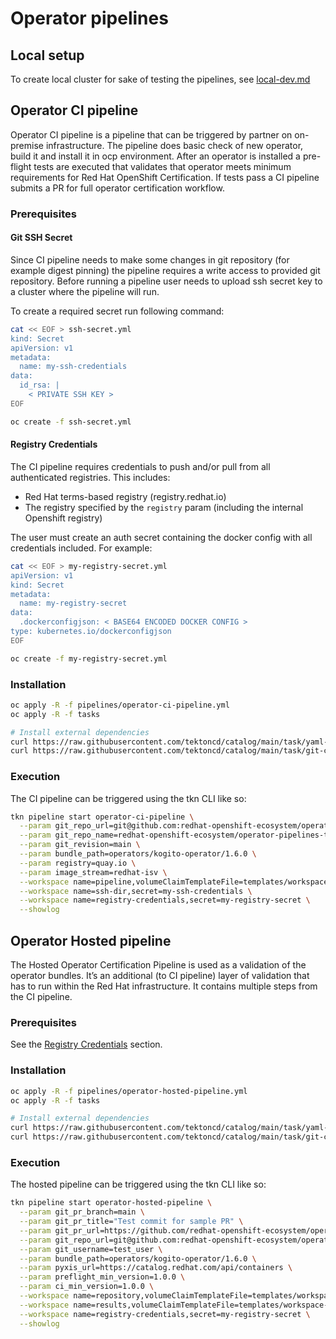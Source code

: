 # Operator pipelines

## Local setup
To create local cluster for sake of testing the pipelines, see [local-dev.md](docs/local-dev.md)

## Operator CI pipeline

Operator CI pipeline is a pipeline that can be triggered by partner on on-premise
infrastructure. The pipeline does basic check of new operator, build it and install
it in ocp environment. After an operator is installed a pre-flight tests are executed
that validates that operator meets minimum requirements for Red Hat OpenShift Certification.
If tests pass a CI pipeline submits a PR for full operator certification workflow.

### Prerequisites

#### Git SSH Secret
Since CI pipeline needs to make some changes in git repository (for example digest pinning)
the pipeline requires a write access to provided git repository. Before running a pipeline
user needs to upload ssh secret key to a cluster where the pipeline will run.

To create a required secret run following command:
```bash
cat << EOF > ssh-secret.yml
kind: Secret
apiVersion: v1
metadata:
  name: my-ssh-credentials
data:
  id_rsa: |
    < PRIVATE SSH KEY >
EOF

oc create -f ssh-secret.yml
```

#### Registry Credentials
The CI pipeline requires credentials to push and/or pull from all authenticated
registries. This includes:

* Red Hat terms-based registry (registry.redhat.io)
* The registry specified by the `registry` param (including the internal Openshift registry)

The user must create an auth secret containing the docker config with all
credentials included. For example:

```bash
cat << EOF > my-registry-secret.yml
apiVersion: v1
kind: Secret
metadata:
  name: my-registry-secret
data:
  .dockerconfigjson: < BASE64 ENCODED DOCKER CONFIG >
type: kubernetes.io/dockerconfigjson
EOF

oc create -f my-registry-secret.yml
```

### Installation
```bash
oc apply -R -f pipelines/operator-ci-pipeline.yml
oc apply -R -f tasks

# Install external dependencies
curl https://raw.githubusercontent.com/tektoncd/catalog/main/task/yaml-lint/0.1/yaml-lint.yaml | oc apply -f -
curl https://raw.githubusercontent.com/tektoncd/catalog/main/task/git-clone/0.4/git-clone.yaml | oc apply -f -
```

### Execution
The CI pipeline can be triggered using the tkn CLI like so:

```bash
tkn pipeline start operator-ci-pipeline \
  --param git_repo_url=git@github.com:redhat-openshift-ecosystem/operator-pipelines-test-repo.git \
  --param git_repo_name=redhat-openshift-ecosystem/operator-pipelines-test-repo \
  --param git_revision=main \
  --param bundle_path=operators/kogito-operator/1.6.0 \
  --param registry=quay.io \
  --param image_stream=redhat-isv \
  --workspace name=pipeline,volumeClaimTemplateFile=templates/workspace-template.yml \
  --workspace name=ssh-dir,secret=my-ssh-credentials \
  --workspace name=registry-credentials,secret=my-registry-secret \
  --showlog
```

## Operator Hosted pipeline
The Hosted Operator Certification Pipeline is used as a validation of the operator
bundles. It’s an additional (to CI pipeline) layer of validation that has to run within
the Red Hat infrastructure. It contains multiple steps from the CI pipeline.

### Prerequisites
See the [Registry Credentials](#registry-credentials) section.

### Installation
```bash
oc apply -R -f pipelines/operator-hosted-pipeline.yml
oc apply -R -f tasks

# Install external dependencies
curl https://raw.githubusercontent.com/tektoncd/catalog/main/task/yaml-lint/0.1/yaml-lint.yaml | oc apply -f -
curl https://raw.githubusercontent.com/tektoncd/catalog/main/task/git-clone/0.4/git-clone.yaml | oc apply -f -
```

### Execution
The hosted pipeline can be triggered using the tkn CLI like so:

```bash
tkn pipeline start operator-hosted-pipeline \
  --param git_pr_branch=main \
  --param git_pr_title="Test commit for sample PR" \
  --param git_pr_url=https://github.com/redhat-openshift-ecosystem/operator-pipelines-test-repo/pull/1 \
  --param git_repo_url=git@github.com:redhat-openshift-ecosystem/operator-pipelines-test-repo.git \
  --param git_username=test_user \
  --param bundle_path=operators/kogito-operator/1.6.0 \
  --param pyxis_url=https://catalog.redhat.com/api/containers \
  --param preflight_min_version=1.0.0 \
  --param ci_min_version=1.0.0 \
  --workspace name=repository,volumeClaimTemplateFile=templates/workspace-template.yml \
  --workspace name=results,volumeClaimTemplateFile=templates/workspace-template.yml \
  --workspace name=registry-credentials,secret=my-registry-secret \
  --showlog
```
